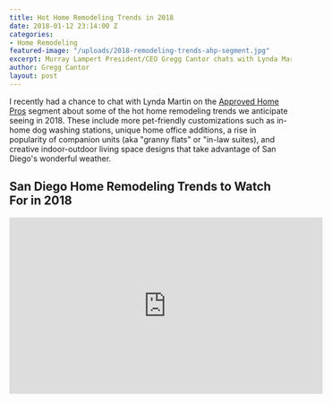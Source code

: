 ```yaml
---
title: Hot Home Remodeling Trends in 2018
date: 2018-01-12 23:14:00 Z
categories:
- Home Remodeling
featured-image: "/uploads/2018-remodeling-trends-ahp-segment.jpg"
excerpt: Murray Lampert President/CEO Gregg Cantor chats with Lynda Martin about hot home remodeling trends we anticipate seeing in 2018. Check out the full video segment here.
author: Gregg Cantor
layout: post
---
```


I recently had a chance to chat with Lynda Martin on the [Approved Home Pros](http://www.sandiegoapprovedhomepros.com/) segment about some of the hot home remodeling trends we anticipate seeing in 2018. These include more pet-friendly customizations such as in-home dog washing stations, unique home office additions, a rise in popularity of companion units (aka "granny flats" or "in-law suites), and creative indoor-outdoor living space designs that take advantage of San Diego's wonderful weather.

## San Diego Home Remodeling Trends to Watch For in 2018

<div class="flex-video">
  <iframe width="560" height="315" src="https://www.youtube.com/embed/BhrDa63jTP0?rel=0" frameborder="0" allowfullscreen></iframe>
</div>
